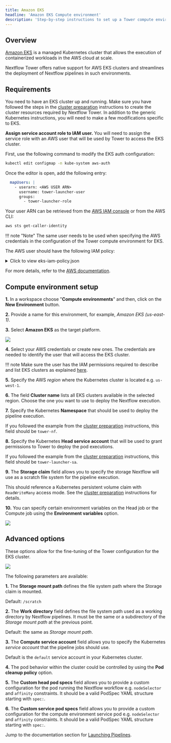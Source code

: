 ```yaml
---
title: Amazon EKS
headline: 'Amazon EKS Compute environment'
description: 'Step-by-step instructions to set up a Tower compute environment for Amazon EKS clusters'
---
```

## Overview

[Amazon EKS](https://aws.amazon.com/eks/) is a managed Kubernetes cluster that allows the execution of containerized workloads in the AWS cloud at scale.

Nextflow Tower offers native support for AWS EKS clusters and streamlines the deployment of Nextflow pipelines in such environments.

## Requirements

You need to have an EKS cluster up and running. Make sure you have followed the steps in the [cluster preparation](../k8s/#cluster-preparation) instructions to create the cluster resources required by Nextflow Tower. In addition to the generic Kubernetes instructions, you will need to make a few modifications specific to EKS.

**Assign service account role to IAM user.** You will need to assign the service role with an AWS user that will be used by Tower to access the EKS cluster.

First, use the following command to modify the EKS auth configuration:
```bash
kubectl edit configmap -n kube-system aws-auth
```

Once the editor is open, add the following entry:
```yaml
  mapUsers: |
    - userarn: <AWS USER ARN>
      username: tower-launcher-user
      groups:
        - tower-launcher-role
```

Your user ARN can be retrieved from the [AWS IAM console](https://console.aws.amazon.com/iam) or from the AWS CLI:
```bash
aws sts get-caller-identity
```

!!! note "Note"
    The same user needs to be used when specifying the AWS credentials in the configuration of the Tower compute environment for EKS.

The AWS user should have the following IAM policy:

<details>
    <summary>Click to view eks-iam-policy.json</summary>
    ```yaml
    --8<-- "docs/_templates/k8s/eks-iam-policy.json"
    ```
</details>

For more details, refer to the [AWS documentation](https://docs.aws.amazon.com/eks/latest/userguide/add-user-role.html).


## Compute environment setup  

**1.** In a workspace choose "**Compute environments**" and then, click on the **New Environment** button.

**2.** Provide a name for this environment, for example, *Amazon EKS (us-east-1)*.

**3.** Select **Amazon EKS** as the target platform.

![](_images/eks_new_env.png) 

**4.** Select your AWS credentials or create new ones. The credentials are needed to identify the user that will access the EKS cluster.

!!! note 
    Make sure the user has the IAM permissions required to describe and list EKS clusters as explained [here](#requirements).

**5.** Specify the AWS *region* where the Kubernetes cluster is located e.g. `us-west-1`.

**6.** The field **Cluster name** lists all EKS clusters available in the selected region. Choose the one you want to use to deploy the Nextflow execution.

**7.** Specify the Kubernetes **Namespace** that should be used to deploy the pipeline execution.

If you followed the example from the [cluster preparation](../k8s/#cluster-preparation) instructions, this field should be `tower-nf`.

**8.** Specify the Kubernetes **Head service account** that will be used to grant permissions to Tower to deploy the pod executions.

If you followed the example from the [cluster preparation](../k8s/#cluster-preparation) instructions, this field should be `tower-launcher-sa`.

**9.** The **Storage claim** field allows you to specify the storage Nextflow will use as a scratch file system for the pipeline execution.

This should reference a Kubernetes persistent volume claim with `ReadWriteMany` access mode. See the [cluster preparation](../k8s/#cluster-preparation) instructions for details.


**10.** You can specify certain environment variables on the Head job or the Compute job using the **Environment variables** option.

![](_images/env_vars.png)



## Advanced options

These options allow for the fine-tuning of the Tower configuration for the EKS cluster.

![](_images/advanced_options.png) 

The following parameters are available:

**1.** The **Storage mount path** defines the file system path where the Storage claim is mounted. 

Default: `/scratch`

**2.** The **Work directory** field defines the file system path used as a working directory by Nextflow pipelines. It must be the same or a subdirectory of the *Storage mount path* at the previous point. 

Default: the same as *Storage mount path*.

**3.** The  **Compute service account** field allows you to specify the Kubernetes *service account* that the pipeline jobs should use. 

Default is the `default` service account in your Kubernetes cluster.

**4.** The pod behavior within the cluster could be controlled by using the **Pod cleanup policy** option.

**5.** The **Custom head pod specs** field allows you to provide a custom configuration for the pod running the Nextflow workflow e.g. `nodeSelector` and `affinity` constraints. It should be a valid PodSpec YAML structure starting with `spec:`.

**6.** The **Custom service pod specs** field allows you to provide a custom configuration for the compute environment service pod e.g. `nodeSelector` and `affinity` constraints. It should be a valid PodSpec YAML structure starting with `spec:`.


Jump to the documentation section for [Launching Pipelines](../launch/launchpad.md).
